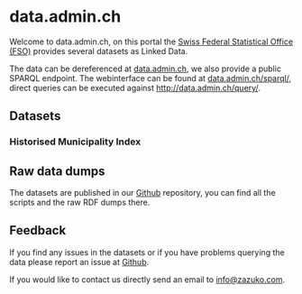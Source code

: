 # data.admin.ch

Welcome to data.admin.ch, on this portal the [Swiss Federal Statistical Office (FSO)](http://www.bfs.admin.ch/) provides several datasets as Linked Data.

The data can be dereferenced at [data.admin.ch](http://data.admin.ch), we also provide a public SPARQL endpoint. The webinterface can be found at [data.admin.ch/sparql/](http://data.admin.ch/sparql/), direct queries can be executed against <http://data.admin.ch/query/>.

## Datasets

### Historised Municipality Index

## Raw data dumps

The datasets are published in our [Github](https://github.com/zazuko/fso-lod) repository, you can find all the scripts and the raw RDF dumps there.

## Feedback

If you find any issues in the datasets or if you have problems querying the data please report an issue at [Github](https://github.com/zazuko/fso-lod/issues).

If you would like to contact us directly send an email to <info@zazuko.com>. 